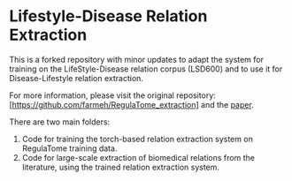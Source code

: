 # Lifestyle-Disease Relation Extraction

This is a forked repository with minor updates to adapt the system for training on the LifeStyle-Disease relation corpus (LSD600) and to use it for Disease-Lifestyle relation extraction.

For more information, please visit the original repository: [https://github.com/farmeh/RegulaTome_extraction] and the [paper](https://www.biorxiv.org/content/10.1101/2024.04.30.591824v1).


There are two main folders:
1. Code for training the torch-based relation extraction system on RegulaTome training data.
2. Code for large-scale extraction of biomedical relations from the literature, using the trained relation extraction system.
